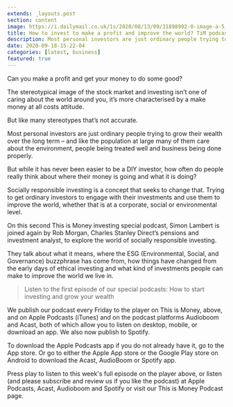 ```yaml
---
extends: _layouts.post
section: content
image: https://i.dailymail.co.uk/1s/2020/08/13/09/31898902-0-image-a-5_1597308936165.jpg 
title: How to invest to make a profit and improve the world? TiM podcast 
description: Most personal investors are just ordinary people trying to grow their wealth over the long term - and like the population at large many of them care about the world around them. 
date: 2020-09-18-15-22-04 
categories: [latest, business] 
featured: true 
--- 
```

Can you make a profit and get your money to do some good?

The stereotypical image of the stock market and investing isn’t one of caring about the world around you, it’s more characterised by a make money at all costs attitude.

But like many stereotypes that’s not accurate.

Most personal investors are just ordinary people trying to grow their wealth over the long term – and like the population at large many of them care about the environment, people being treated well and business being done properly.

But while it has never been easier to be a DIY investor, how often do people really think about where their money is going and what it is doing?

Socially responsible investing is a concept that seeks to change that. Trying to get ordinary investors to engage with their investments and use them to improve the world, whether that is at a corporate, social or environmental level.

On this second This is Money investing special podcast, Simon Lambert is joined again by Rob Morgan, Charles Stanley Direct’s pensions and investment analyst, to explore the world of socially responsible investing.

They talk about what it means, where the ESG (Environmental, Social, and Governance) buzzphrase has come from, how things have changed from the early days of ethical investing and what kind of investments people can make to improve the world we live in.

> Listen to the first episode of our special podcasts: How to start investing and grow your wealth

We publish our podcast every Friday to the player on This is Money, above, and on Apple Podcasts (iTunes) and on the podcast platforms Audioboom and Acast, both of which allow you to listen on desktop, mobile, or download an app. We also now publish to Spotify.

To download the Apple Podcasts app if you do not already have it, go to the App store. Or go to either the Apple App store or the Google Play store on Android to download the Acast, AudioBoom or Spotify app. 

Press play to listen to this week's full episode on the player above, or listen (and please subscribe and review us if you like the podcast) at Apple Podcasts, Acast, Audioboom and Spotify or visit our This is Money Podcast page.   

